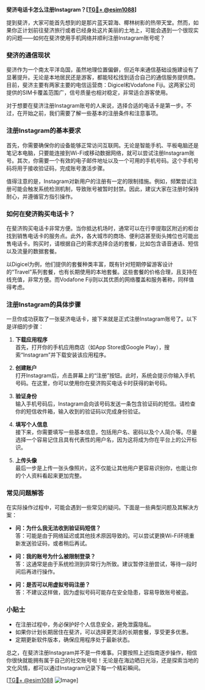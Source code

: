 **斐济电话卡怎么注册Instagram？[[TG💪+ @esim1088](https://t.me/s/esim1088)]**

提到斐济，大家可能首先想到的是那片蓝天碧海、椰林树影的热带天堂。然而，如果你正计划前往斐济旅行或者已经身处这片美丽的土地上，可能会遇到一个很现实的问题——如何在斐济使用手机网络并顺利注册Instagram账号呢？

### 斐济的通信现状

斐济作为一个南太平洋岛国，虽然地理位置偏僻，但近年来通信基础设施建设有了显著提升。无论是本地居民还是游客，都能轻松找到适合自己的通信服务提供商。目前，斐济主要有两家主要的电信运营商：Digicel和Vodafone Fiji。这两家公司提供的SIM卡覆盖范围广，信号质量也相对稳定，非常适合游客使用。

对于想要在斐济注册Instagram账号的人来说，选择合适的电话卡是第一步。不过，在开始之前，我们需要了解一些基本的注册条件和注意事项。

### 注册Instagram的基本要求

首先，你需要确保你的设备能够正常访问互联网。无论是智能手机、平板电脑还是笔记本电脑，只要能连接到Wi-Fi或移动数据网络，就可以尝试注册Instagram账号。其次，你需要一个有效的电子邮件地址以及一个可用的手机号码。这个手机号码将用于接收验证码，完成账号激活步骤。

值得注意的是，Instagram对新用户的注册有一定的限制措施。例如，频繁尝试注册可能会触发系统检测机制，导致账号被暂时封禁。因此，建议大家在注册时保持耐心，并遵循官方指引操作。

### 如何在斐济购买电话卡？

在斐济购买电话卡非常方便。当你抵达机场时，通常可以在行李提取区附近的柜台找到销售电话卡的服务点。此外，各大城市的商场、便利店甚至街头摊位也可能出售电话卡。购买时，请根据自己的需求选择合适的套餐，比如包含语音通话、短信以及流量的数据套餐。

以Digicel为例，他们提供的套餐种类丰富，既有针对短期停留游客设计的“Travel”系列套餐，也有长期使用的本地套餐。这些套餐的价格合理，且支持在线充值，非常方便。而Vodafone Fiji则以其优质的网络覆盖和服务著称，同样值得考虑。

### 注册Instagram的具体步骤

一旦你成功获取了一张斐济电话卡，接下来就是正式注册Instagram账号了。以下是详细的步骤：

1. **下载应用程序**  
   首先，打开你的手机应用商店（如App Store或Google Play），搜索“Instagram”并下载安装该应用程序。

2. **创建账户**  
   打开Instagram后，点击屏幕上的“注册”按钮。此时，系统会提示你输入手机号码。在这里，你可以使用你在斐济购买电话卡时获得的新号码。

3. **验证身份**  
   输入手机号码后，Instagram会向该号码发送一条包含验证码的短信。请检查你的短信收件箱，输入收到的验证码以完成身份验证。

4. **填写个人信息**  
   接下来，你需要填写一些基本信息，包括用户名、密码以及个人简介等。尽量选择一个容易记住且具有代表性的用户名，因为这将成为你在平台上的公开标识。

5. **上传头像**  
   最后一步是上传一张头像照片。这不仅能让其他用户更容易识别你，也能让你的个人资料看起来更加完整。

### 常见问题解答

在实际操作过程中，可能会遇到一些常见的疑问。下面是一些典型问题及其解决方案：

- **问：为什么我无法收到验证码短信？**  
  答：可能是由于网络延迟或其他技术原因导致的。可以尝试更换Wi-Fi环境重新发送验证码，或者稍后再试。

- **问：我的账号为什么被限制登录？**  
  答：这通常是由于系统检测到异常行为所致。建议暂停注册尝试，等待一段时间后再进行操作。

- **问：是否可以用虚拟号码注册？**  
  答：不建议这样做，因为虚拟号码可能存在安全隐患，容易导致账号被盗。

### 小贴士

- 在注册过程中，务必保护好个人信息安全，避免泄露隐私。
- 如果你计划长期居住在斐济，可以选择更灵活的长期套餐，享受更多优惠。
- 定期更新软件版本，确保应用程序处于最新状态。

总之，在斐济注册Instagram并不是一件难事。只要按照上述指南逐步操作，相信你很快就能拥有属于自己的社交账号啦！无论是在海边晒日光浴，还是探索当地的文化风情，都可以通过Instagram记录下每一个精彩瞬间。

[[TG💪+ @esim1088](https://t.me/s/esim1088) ![Image](https://i.postimg.cc/4NQfJmqS/Snipaste-2025-05-13-00-14-12.png)]